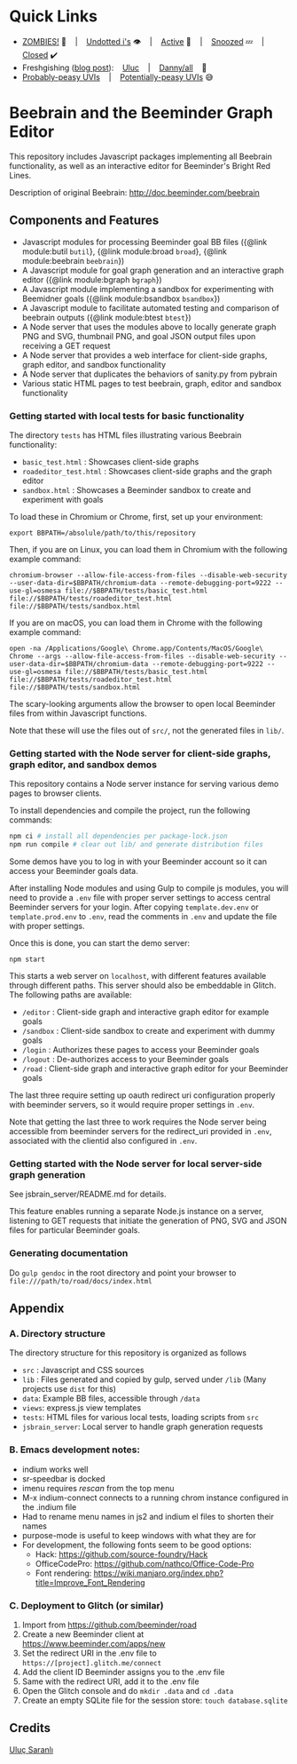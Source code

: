# Quick Links

- [ZOMBIES!](https://github.com/beeminder/road/issues?q=is:open+is:issue+label:ZOM "Open gissues labeled ZOM") :zombie:
  &nbsp;&nbsp; | &nbsp;&nbsp;
  [Undotted i's](https://github.com/beeminder/road/issues?q=is:issue+is:closed+-label:zap+-label:nix+-label:cnr+-label:dup "Gissues that are closed but don't have any of the resolution labels: zap, nix, cnr, or dup") :eye:
  &nbsp;&nbsp; | &nbsp;&nbsp;
  [Active](https://github.com/beeminder/road/issues?q=is:issue+is:open+-label:ZzZ "Open gissues NOT labeled ZzZ") :bug:
  &nbsp;&nbsp; | &nbsp;&nbsp;
  [Snoozed](https://github.com/beeminder/road/issues?q=is:issue+is:open+label:ZzZ "Open gissues labeled ZzZ") :zzz:
  &nbsp;&nbsp; | &nbsp;&nbsp;
  [Closed](https://github.com/beeminder/road/issues?q=is:issue+is:closed "Closed gissues") :heavy_check_mark:
- Freshgishing ([blog post](https://blog.beeminder.com/freshen/ "Backlog Freshening")):
  &nbsp;&nbsp;
  [Uluc](https://github.com/beeminder/road/issues?q=is:issue+is:open+sort:updated-asc+-label:ZzZ+assignee:saranli "Open non-snoozed gissues, oldest first, assigned to Uluc")
  &nbsp;&nbsp; | &nbsp;&nbsp;
  [Danny/all](https://github.com/beeminder/road/issues?q=is:issue+is:open+sort:updated-asc+-label:ZzZ "Open non-snoozed gissues, oldest first, assigned to anyone (what Danny uses for freshgishing)") &nbsp;&nbsp; :soap:
- [Probably-peasy UVIs](https://github.com/beeminder/road/issues?q=is:issue+is:open+label:UVI+label:PEA+label:ABC+-label:SKY "Open gissues that are peasy (PEA), not sky-pie (SKY), user-visible (UVI), and just involve webcopy (ABC)")
  &nbsp;&nbsp; | &nbsp;&nbsp;
  [Potentially-peasy UVIs](https://github.com/beeminder/road/issues?q=is:issue+is:open+label:UVI+label:PEA "Open gissues that are peasy (PEA) and user-visible (UVI)") :sweat_smile:

# Beebrain and the Beeminder Graph Editor

This repository includes Javascript packages implementing all Beebrain functionality, as well as an interactive editor for Beeminder's Bright Red Lines.

Description of original Beebrain:
<http://doc.beeminder.com/beebrain>

## Components and Features

- Javascript modules for processing Beeminder goal BB files
  ({@link module:butil `butil`},
  {@link module:broad `broad`},
  {@link module:beebrain `beebrain`})
- A Javascript module for goal graph generation and an interactive graph editor
  ({@link module:bgraph `bgraph`})
- A Javascript module implementing a sandbox for experimenting with Beemidner goals
  ({@link module:bsandbox `bsandbox`})
- A Javascript module to facilitate automated testing and comparison of beebrain outputs
  ({@link module:btest `btest`})
- A Node server that uses the modules above to locally generate graph PNG and SVG, thumbnail PNG, and goal JSON output files upon receiving a GET request
- A Node server that provides a web interface for client-side graphs, graph editor, and sandbox functionality
- A Node server that duplicates the behaviors of sanity.py from pybrain
- Various static HTML pages to test beebrain, graph, editor and sandbox functionality

### Getting started with local tests for basic functionality

The directory `tests` has HTML files illustrating various Beebrain functionality:

- `basic_test.html` : Showcases client-side graphs
- `roadeditor_test.html` : Showcases client-side graphs and the graph editor
- `sandbox.html` : Showcases a Beeminder sandbox to create and experiment with goals

To load these in Chromium or Chrome, first, set up your environment:

```
export BBPATH=/absolule/path/to/this/repository
```

Then, if you are on Linux, you can load them in Chromium with the following example command:
```
chromium-browser --allow-file-access-from-files --disable-web-security --user-data-dir=$BBPATH/chromium-data --remote-debugging-port=9222 --use-gl=osmesa file://$BBPATH/tests/basic_test.html file://$BBPATH/tests/roadeditor_test.html file://$BBPATH/tests/sandbox.html
```

If you are on macOS, you can load them in Chrome with the following example command:
```
open -na /Applications/Google\ Chrome.app/Contents/MacOS/Google\ Chrome --args --allow-file-access-from-files --disable-web-security --user-data-dir=$BBPATH/chromium-data --remote-debugging-port=9222 --use-gl=osmesa file://$BBPATH/tests/basic_test.html file://$BBPATH/tests/roadeditor_test.html file://$BBPATH/tests/sandbox.html
```

The scary-looking arguments allow the browser to open local Beeminder files from within Javascript functions.

Note that these will use the files out of `src/`, not the generated files in `lib/`.

### Getting started with the Node server for client-side graphs, graph editor, and sandbox demos

This repository contains a Node server instance for serving various demo pages to browser clients.

To install dependencies and compile the project, run the following commands:

```bash
npm ci # install all dependencies per package-lock.json
npm run compile # clear out lib/ and generate distribution files
```

Some demos have you to log in with your Beeminder account so it can access your Beeminder goals data.

After installing Node modules and using Gulp to compile js modules, you will need to provide a `.env` file with proper server settings to access central Beeminder servers for your login. After copying `template.dev.env` or `template.prod.env` to `.env`, read the comments in `.env` and update the file with proper settings.

Once this is done, you can start the demo server:

`npm start`

This starts a web server on `localhost`, with different features available through different paths.
This server should also be embeddable in Glitch.
The following paths are available:

- `/editor` : Client-side graph and interactive graph editor for example goals
- `/sandbox` : Client-side sandbox to create and experiment with dummy goals
- `/login` : Authorizes these pages to access your Beeminder goals
- `/logout` : De-authorizes access to your Beeminder goals
- `/road` : Client-side graph and interactive graph editor for your Beeminder goals

The last three require setting up oauth redirect uri configuration
properly with beeminder servers, so it would require proper settings
in `.env`.

Note that getting  the last three to work requires the Node server being accessible from
beeminder servers for the redirect_uri provided in `.env`, associated
with the clientid also configured in `.env`.

### Getting started with the Node server for local server-side graph generation

See jsbrain_server/README.md for details.

This feature enables running a separate Node.js instance on a server,
listening to GET requests that initiate the generation of PNG, SVG and
JSON files for particular Beeminder goals.

### Generating documentation

Do `gulp gendoc` in the root directory and point your browser to
`file:///path/to/road/docs/index.html`

## Appendix

### A. Directory structure

The directory structure for this repository is organized as follows

- `src` : Javascript and CSS sources
- `lib` : Files generated and copied by gulp, served under `/lib` (Many projects use `dist` for this)
- `data`: Example BB files, accessible through `/data`
- `views`: express.js view templates
- `tests`: HTML files for various local tests, loading scripts from `src`
- `jsbrain_server`: Local server to handle graph generation requests

### B. Emacs development notes:

- indium works well
- sr-speedbar is docked
- imenu requires _rescan_ from the top menu
- M-x indium-connect connects to a running chrom instance configured in the .indium file
- Had to rename menu names in js2 and indium el files to shorten their names
- purpose-mode is useful to keep windows with what they are for
- For development, the following fonts seem to be good options:
  - Hack: https://github.com/source-foundry/Hack
  - OfficeCodePro: https://github.com/nathco/Office-Code-Pro
  - Font rendering: https://wiki.manjaro.org/index.php?title=Improve_Font_Rendering

### C. Deployment to Glitch (or similar)

1. Import from https://github.com/beeminder/road
2. Create a new Beeminder client at https://www.beeminder.com/apps/new
3. Set the redirect URI in the .env file to `https://[project].glitch.me/connect`
4. Add the client ID Beeminder assigns you to the .env file
5. Same with the redirect URI, add it to the .env file
6. Open the Glitch console and do `mkdir .data` and `cd .data`
7. Create an empty SQLite file for the session store: `touch database.sqlite`

## Credits

[Uluç Saranlı](http://www.ceng.metu.edu.tr/~saranli/)
